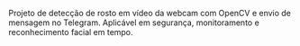 Projeto de detecção de rosto em vídeo da webcam com OpenCV e envio de mensagem no Telegram. Aplicável em segurança, monitoramento e reconhecimento facial em tempo. 
